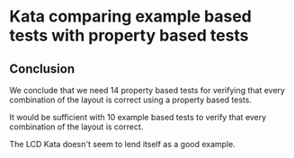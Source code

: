 # Kata comparing example based tests with property based tests

## Conclusion

We conclude that we need 14 property based tests for verifying that every combination 
of the layout is correct using a property based tests.

It would be sufficient with 10 example based tests to verify that every combination
of the layout is correct.

The LCD Kata doesn't seem to lend itself as a good example.